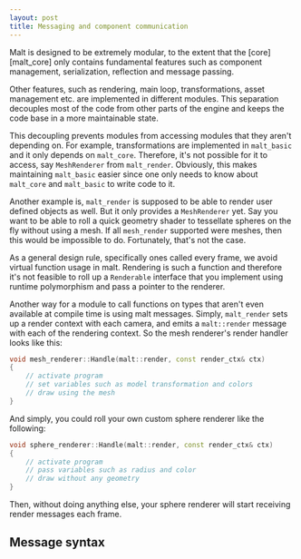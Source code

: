 ```yaml
---
layout: post
title: Messaging and component communication
---
```


Malt is designed to be extremely modular, to the extent that the [core][malt_core] only contains fundamental features such as component management, serialization, reflection and message passing. 

Other features, such as rendering, main loop, transformations, asset management etc. are implemented in different modules. This separation decouples most of the code from other parts of the engine and keeps the code base in a more maintainable state.

This decoupling prevents modules from accessing modules that they aren't depending on. For example, transformations are implemented in `malt_basic` and it only depends on `malt_core`. Therefore, it's not possible for it to access, say `MeshRenderer` from `malt_render`. Obviously, this makes maintaining `malt_basic` easier since one only needs to know about `malt_core` and `malt_basic` to write code to it.

Another example is, `malt_render` is supposed to be able to render user defined objects as well. But it only provides a `MeshRenderer` yet. Say you want to be able to roll a quick geometry shader to tessellate spheres on the fly without using a mesh. If all `mesh_render` supported were meshes, then this would be impossible to do. Fortunately, that's not the case.

As a general design rule, specifically ones called every frame, we avoid virtual function usage in malt. Rendering is such a function and therefore it's not feasible to roll up a `Renderable` interface that you implement using runtime polymorphism and pass a pointer to the renderer.

Another way for a module to call functions on types that aren't even available at compile time is using malt messages. Simply, `malt_render` sets up a render context with each camera, and emits a `malt::render` message with each of the rendering context. So the mesh renderer's render handler looks like this:

```cpp
void mesh_renderer::Handle(malt::render, const render_ctx& ctx)
{
    // activate program
    // set variables such as model transformation and colors
    // draw using the mesh
}
```
And simply, you could roll your own custom sphere renderer like the following:

```cpp
void sphere_renderer::Handle(malt::render, const render_ctx& ctx)
{
	// activate program
	// pass variables such as radius and color
	// draw without any geometry
}
```
Then, without doing anything else, your sphere renderer will start receiving render messages each frame.

## Message syntax

